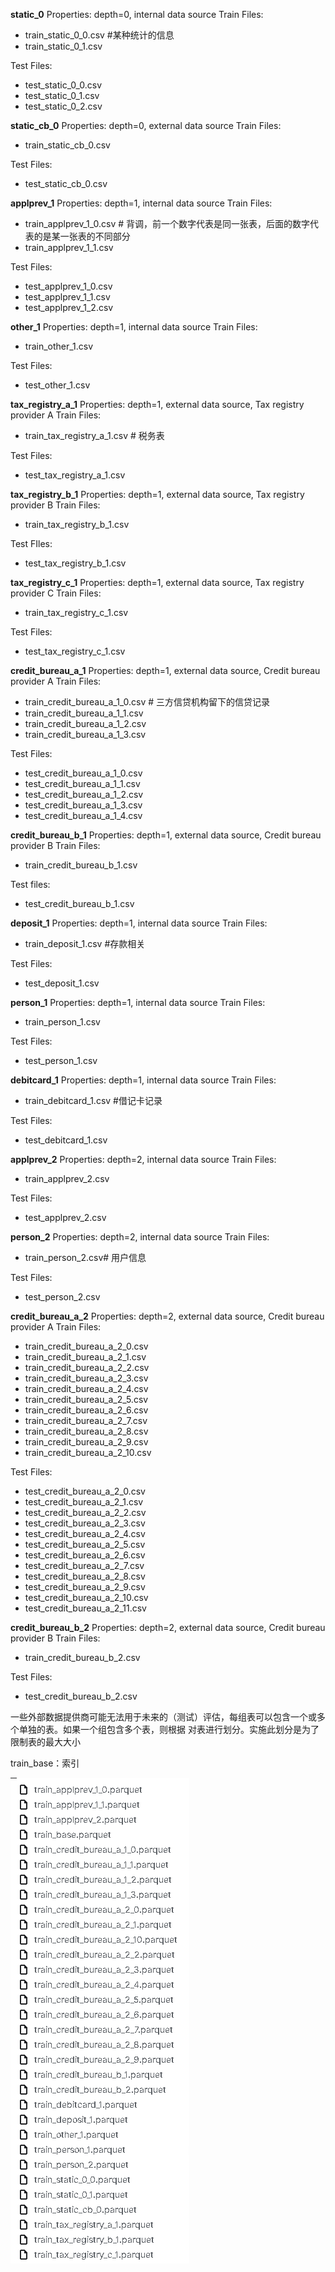 **static_0**
Properties: depth=0, internal data source
Train Files:

- train_static_0_0.csv #某种统计的信息
- train_static_0_1.csv

Test Files:

- test_static_0_0.csv
- test_static_0_1.csv
- test_static_0_2.csv

**static_cb_0**
Properties: depth=0, external data source
Train Files:

- train_static_cb_0.csv

Test Files:

- test_static_cb_0.csv

**applprev_1**
Properties: depth=1, internal data source
Train Files:

- train_applprev_1_0.csv # 背调，前一个数字代表是同一张表，后面的数字代表的是某一张表的不同部分
- train_applprev_1_1.csv

Test Files:

- test_applprev_1_0.csv
- test_applprev_1_1.csv
- test_applprev_1_2.csv

**other_1**
Properties: depth=1, internal data source
Train Files:

- train_other_1.csv

Test Files:

- test_other_1.csv

**tax_registry_a_1**
Properties: depth=1, external data source, Tax registry provider A
Train Files:

- train_tax_registry_a_1.csv # 税务表

Test Files:

- test_tax_registry_a_1.csv

**tax_registry_b_1**
Properties: depth=1, external data source, Tax registry provider B
Train Files:

- train_tax_registry_b_1.csv

Test FIles:

- test_tax_registry_b_1.csv

**tax_registry_c_1**
Properties: depth=1, external data source, Tax registry provider C
Train Files:

- train_tax_registry_c_1.csv

Test Files:

- test_tax_registry_c_1.csv

**credit_bureau_a_1**
Properties: depth=1, external data source, Credit bureau provider A
Train Files:

- train_credit_bureau_a_1_0.csv # 三方信贷机构留下的信贷记录
- train_credit_bureau_a_1_1.csv
- train_credit_bureau_a_1_2.csv
- train_credit_bureau_a_1_3.csv

Test Files:

- test_credit_bureau_a_1_0.csv
- test_credit_bureau_a_1_1.csv
- test_credit_bureau_a_1_2.csv
- test_credit_bureau_a_1_3.csv
- test_credit_bureau_a_1_4.csv

**credit_bureau_b_1**
Properties: depth=1, external data source, Credit bureau provider B
Train Files:

- train_credit_bureau_b_1.csv

Test files:

- test_credit_bureau_b_1.csv

**deposit_1**
Properties: depth=1, internal data source
Train Files:

- train_deposit_1.csv #存款相关

Test Files:

- test_deposit_1.csv

**person_1**
Properties: depth=1, internal data source
Train Files:

- train_person_1.csv 

Test Files:

- test_person_1.csv

**debitcard_1**
Properties: depth=1, internal data source
Train Files:

- train_debitcard_1.csv #借记卡记录

Test Files:

- test_debitcard_1.csv

**applprev_2**
Properties: depth=2, internal data source
Train Files:

- train_applprev_2.csv

Test Files:

- test_applprev_2.csv

**person_2**
Properties: depth=2, internal data source
Train Files:

- train_person_2.csv# 用户信息

Test Files:

- test_person_2.csv

**credit_bureau_a_2**
Properties: depth=2, external data source, Credit bureau provider A
Train Files:

- train_credit_bureau_a_2_0.csv
- train_credit_bureau_a_2_1.csv
- train_credit_bureau_a_2_2.csv
- train_credit_bureau_a_2_3.csv
- train_credit_bureau_a_2_4.csv
- train_credit_bureau_a_2_5.csv
- train_credit_bureau_a_2_6.csv
- train_credit_bureau_a_2_7.csv
- train_credit_bureau_a_2_8.csv
- train_credit_bureau_a_2_9.csv
- train_credit_bureau_a_2_10.csv

Test Files:

- test_credit_bureau_a_2_0.csv
- test_credit_bureau_a_2_1.csv
- test_credit_bureau_a_2_2.csv
- test_credit_bureau_a_2_3.csv
- test_credit_bureau_a_2_4.csv
- test_credit_bureau_a_2_5.csv
- test_credit_bureau_a_2_6.csv
- test_credit_bureau_a_2_7.csv
- test_credit_bureau_a_2_8.csv
- test_credit_bureau_a_2_9.csv
- test_credit_bureau_a_2_10.csv
- test_credit_bureau_a_2_11.csv

**credit_bureau_b_2**
Properties: depth=2, external data source, Credit bureau provider B
Train Files:

- train_credit_bureau_b_2.csv

Test Files:

- test_credit_bureau_b_2.csv

一些外部数据提供商可能无法用于未来的（测试）评估，每组表可以包含一个或多个单独的表。如果一个组包含多个表，则根据 对表进行划分。实施此划分是为了限制表的最大大小

train_base：索引

![image-20240922184958088](pics/2/image-20240922184958088.png)